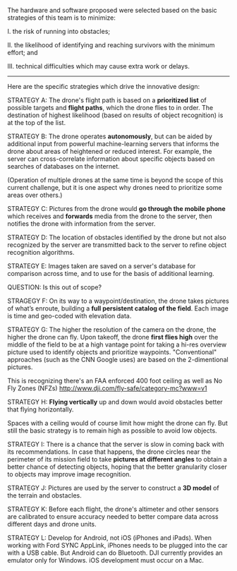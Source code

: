 The hardware and software proposed were selected based on the basic strategies of this team is to minimize:

   I. the risk of running into obstacles;

   II. the likelihood of identifying and reaching survivors with the minimum effort; and

   III. technical difficulties which may cause extra work or delays.

<hr />

Here are the specific strategies which drive the innovative design:

STRATEGY A: The drone's flight path is based on a <strong>prioritized list</strong> of possible targets 
and <strong>flight paths</strong>, 
which the drone flies to in order. 
The destination of highest likelihood (based on results of object recognition) is at the top of the list.

STRATEGY B: The drone operates <strong>autonomously</strong>, 
but can be aided by additional input from powerful machine-learning servers
that informs the drone about areas of heightened or reduced interest.
For example, the server can cross-correlate information about specific objects based on searches of databases on the internet.

(Operation of multiple drones at the same time is beyond the scope of this current challenge,
but it is one aspect why drones need to prioritize some areas over others.)

STRATEGY C: Pictures from the drone would <strong>go through the mobile phone</strong>
which receives and <strong>forwards</strong> media from the drone to the server, 
then notifies the drone with information from the server.

STRATEGY D: The location of obstacles identified by the drone but not also recognized by the server 
are transmitted back to the server to refine object recognition algorithms.

STRATEGY E: Images taken are saved on a server's database for comparison across time,
and to use for the basis of additional learning.

   QUESTION: Is this out of scope?

STRAGEGY F: On its way to a waypoint/destination, the drone takes pictures of what’s enroute, 
building a <strong>full persistent catalog of the field</strong>.
Each image is time and geo-coded with elevation data.

STRATEGY G: The higher the resolution of the camera on the drone, the higher the drone can fly.
Upon takeoff, the drone <strong>first flies high</strong> over the middle of the field to be at a high vantage point for 
taking a hi-res overview picture used to identify objects and prioritize waypoints.
"Conventional" approaches (such as the CNN Google uses) are based on the 2-dimentional pictures.

   This is recognizing there's an FAA enforced 400 foot ceiling as well as No Fly Zones (NFZs)
   http://www.dji.com/fly-safe/category-mc?www=v1

STRATEGY H: <strong>Flying vertically</strong> up and down would avoid obstacles better that flying horizontally.

   Spaces with a ceiling would of course limit how might the drone can fly.
   But still the basic strategy is to remain high as possible to avoid low objects.

STRATEGY I: There is a chance that the server is slow in coming back with its recommendations.
In case that happens, the drone circles near the perimeter of its mission field 
to take <strong>pictures at different angles</strong> to obtain a better chance of detecting objects,
hoping that the better granularity closer to objects may improve image recognition.

STRATEGY J: Pictures are used by the server to construct a <strong>3D model</strong> of the terrain and obstacles.

STRATEGY K: Before each flight, the drone's altimeter and other sensors are calibrated to ensure accuracy
needed to better compare data across different days and drone units.

STRATEGY L: Develop for Android, not iOS (iPhones and iPads).
When working with Ford SYNC AppLink, iPhones needs to be plugged into the car with a USB cable.
But Android can do Bluetooth. DJI currently provides an emulator only for Windows.
iOS development must occur on a Mac.
